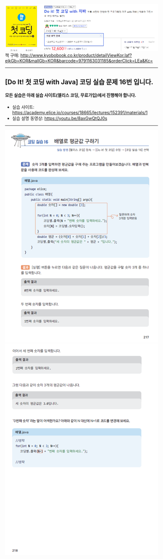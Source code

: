 ![도서소개](/img/도서소개.png)  
책 구매: http://www.kyobobook.co.kr/product/detailViewKor.laf?ejkGb=KOR&mallGb=KOR&barcode=9791163031185&orderClick=LEa&Kc=

---

## [Do It! 첫 코딩 with Java] 코딩 실습 문제 16번 입니다.

#### 모든 실습은 아래 실습 사이트(엘리스 코딩, 무료가입)에서 진행해야 합니다.

- 실습 사이트: https://academy.elice.io/courses/18665/lectures/152391/materials/1
- 실습 설명 동영상: https://youtu.be/8axGwQtQJ0s

---

![코딩실습16](/img/코딩실습16A.png)  
![코딩실습16](/img/코딩실습16B.png)
